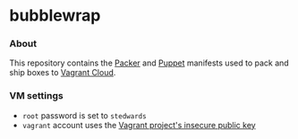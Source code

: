# bubblewrap

### About

This repository contains the [Packer](http://packer.io) and [Puppet](http://puppetlabs.com) manifests used to pack and ship boxes to [Vagrant Cloud](http://vagrantcloud.com/puppetlabs).

### VM settings

* `root` password is set to `stedwards`
* `vagrant` account uses the [Vagrant project's insecure public key](https://github.com/mitchellh/vagrant/tree/master/keys)
